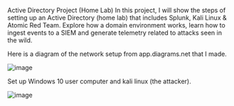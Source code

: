 Active Directory Project (Home Lab)
In this project, I will show the steps of setting up an Active Directory (home lab) that includes Splunk, Kali Linux & Atomic Red Team. Explore how a domain environment works, learn how to ingest events to a SIEM and generate telemetry related to attacks seen in the wild. 

Here is a diagram of the network setup from app.diagrams.net that I made.

![image](https://github.com/user-attachments/assets/8018ec8f-716d-413f-be4c-34c0df14e771)

Set up Windows 10 user computer and kali linux (the attacker).

![image](https://github.com/user-attachments/assets/fd0df732-a43f-48a1-8733-f9461540dead)

